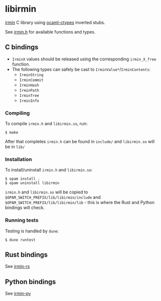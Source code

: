 # libirmin

[irmin](https://github.com/mirage/irmin) C library using [ocaml-ctypes](https://github.com/ocamllabs/ocaml-ctypes) inverted stubs.

See [irmin.h](https://github.com/zshipko/libirmin/blob/main/include/irmin.h) for available functions and types.

## C bindings

- `IrminX` values should be released using the corresponding `irmin_X_free` function.
- The following types can safely be cast to `IrminValue*`/`IrminContents`:
  - `IrminString`
  - `IrminCommit`
  - `IrminHash`
  - `IrminPath`
  - `IrminTree`
  - `IrminInfo`

### Compiling

To compile `irmin.h` and `libirmin.so`, run:

```
$ make
```

After that completes `irmin.h` can be found in `include/` and `libirmin.so` will be in `lib/`

### Installation

To install/uninstall `irmin.h` and `libirmin.so`:

```
$ opam install .
$ opam uninstall libirmin
```

`irmin.h` and `libirmin.so` will be copied to `$OPAM_SWITCH_PREFIX/lib/libirmin/include` and
`$OPAM_SWITCH_PREFIX/lib/libirmin/lib` - this is where the Rust and Python bindings will check.

### Running tests

Testing is handled by `dune`:

```
$ dune runtest
```

## Rust bindings

See [irmin-rs](https://github.com/mirage/irmin-rs)

## Python bindings

See [irmin-py](https://github.com/mirage/irmin-py)

